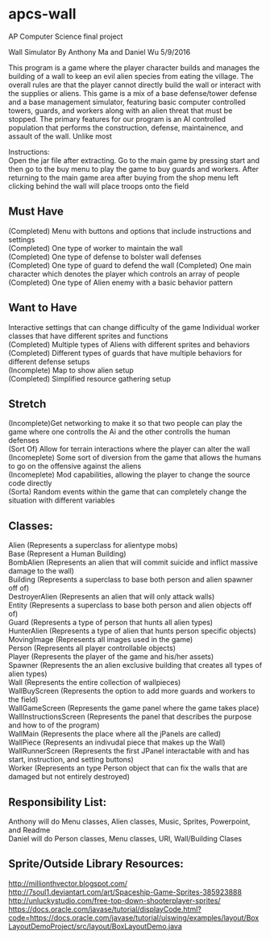 # apcs-wall
AP Computer Science final project  

Wall Simulator By Anthony Ma and Daniel Wu 5/9/2016  

This program is a game where the player character builds and manages the building of a wall to keep an evil alien species from eating the village. The overall rules are that the player cannot directly build the wall or interact with the supplies or aliens. This game is a mix of a base defense/tower defense and a base management simulator, featuring basic computer controlled towers, guards, and workers along with an alien threat that must be stopped. The primary features for our program is an AI controlled population that performs the construction, defense, maintainence, and assault of the wall. Unlike most 

Instructions:  
Open the jar file after extracting. Go to the main game by pressing start and then go to the buy menu to play the game to buy guards and workers. After returning to the main game area after buying from the shop menu left clicking behind the wall will place troops onto the field

Must Have
-----------------------------------------------------------------------------------
(Completed) Menu with buttons and options that include instructions and settings    
(Completed) One type of worker to maintain the wall    
(Completed) One type of defense to bolster wall defenses    
(Completed) One type of guard to defend the wall 
(Completed) One main character which denotes the player which controls an array of people   
(Completed) One type of Alien enemy with a basic behavior pattern   

Want to Have
-----------------------------------------------------------------------------------
Interactive settings that can change difficulty of the game 
Individual worker classes that have different sprites and functions  
(Completed) Multiple types of Aliens with different sprites and behaviors  
(Completed) Different types of guards that have multiple behaviors for different defense setups  
(Incomplete) Map to show alien setup   
(Completed) Simplified resource gathering setup  

Stretch
-----------------------------------------------------------------------------------
(Incomplete)Get networking to make it so that two people can play the game where one controlls the Ai and the other controlls the human defenses  
(Sort Of) Allow for terrain interactions where the player can alter the wall  
(Incomeplete) Some sort of diversion from the game that allows the humans to go on the offensive against the aliens  
(Incomeplete) Mod capabilities, allowing the player to change the source code directly  
(Sorta) Random events within the game that can completely change the situation with different variables  


Classes: 
-----------------------------------------------------------------------------------
Alien (Represents a superclass for alientype mobs)  
Base (Represent a Human Building)  
BombAlien (Represents an alien that will commit suicide and inflict massive damage to the wall)  
Building (Represents a superclass to base both person and alien spawner off of)  
DestroyerAlien (Represents an alien that will only attack walls)  
Entity (Represents a superclass to base both person and alien objects off of)  
Guard (Represents a type of person that hunts all alien types)  
HunterAlien (Represents a type of alien that hunts person specific objects)  
MovingImage (Represents all images used in the game)  
Person (Represents all player controllable objects)  
Player (Represents the player of the game and his/her assets)  
Spawner (Represents the an alien exclusive building that creates all types of alien types)  
Wall (Represents the entire collection of wallpieces)  
WallBuyScreen (Represents the option to add more guards and workers to the field)  
WallGameScreen (Represents the game panel where the game takes place)  
WallInstructionsScreen (Represents the panel that describes the purpose and how to of the program)  
WallMain (Represents the place where all the jPanels are called)  
WallPiece (Represents an indivudal piece that makes up the Wall)  
WallRunnerScreen (Represents the first JPanel interactable with and has start, instruction, and setting buttons)  
Worker (Represents an type Person object that can fix the walls that are damaged but not entirely destroyed) 

Responsibility List: 
-----------------------------------------------------------------------------------
Anthony will do Menu classes, Alien classes, Music, Sprites, Powerpoint, and Readme  
Daniel will do Person classes, Menu classes, URl, Wall/Building Clases 

Sprite/Outside Library Resources:
------------------------------------------------------------------------------------
http://millionthvector.blogspot.com/
http://7soul1.deviantart.com/art/Spaceship-Game-Sprites-385923888
http://unluckystudio.com/free-top-down-shooterplayer-sprites/
https://docs.oracle.com/javase/tutorial/displayCode.html?code=https://docs.oracle.com/javase/tutorial/uiswing/examples/layout/BoxLayoutDemoProject/src/layout/BoxLayoutDemo.java
